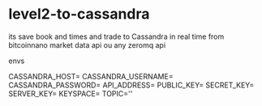 # level2-to-cassandra
its save book and times and trade to Cassandra in real time from bitcoinnano market data api ou any zeromq api 


envs 


CASSANDRA_HOST=
CASSANDRA_USERNAME=
CASSANDRA_PASSWORD=
API_ADDRESS=
PUBLIC_KEY=
SECRET_KEY=
SERVER_KEY=
KEYSPACE=
TOPIC=''